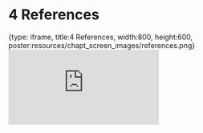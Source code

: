 # 4 References
 
{type: iframe, title:4 References, width:800, height:600, poster:resources/chapt_screen_images/references.png}
![](https://datatrail-jhu.github.io/DataTrail_Template/no_toc/references.html)
 

 
